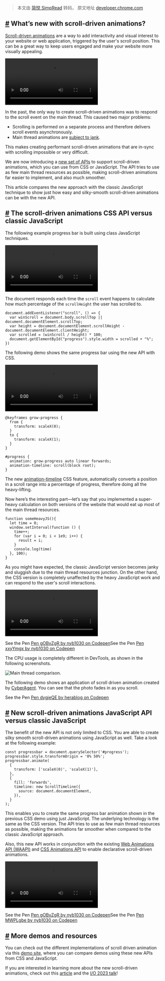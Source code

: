> 本文由 [简悦 SimpRead](http://ksria.com/simpread/) 转码， 原文地址 [developer.chrome.com](https://developer.chrome.com/en/blog/scroll-animation-performance-case-study/)

[#](#whats-new-with-scroll-driven-animations) What’s new with scroll-driven animations?
---------------------------------------------------------------------------------------

[Scroll-driven animations](/articles/scroll-driven-animations/) are a way to add interactivity and visual interest to your website or web application, triggered by the user's scroll position. This can be a great way to keep users engaged and make your website more visually appealing.

<video src="" control></video>

In the past, the only way to create scroll-driven animations was to respond to the scroll event on the main thread. This caused two major problems:

*   Scrolling is performed on a separate process and therefore delivers scroll events asynchronously.
*   Main thread animations are [subject to jank](/blog/inside-browser-part3/#updating-rendering-pipeline-is-costly).

This makes creating performant scroll-driven animations that are in-sync with scrolling impossible or very difficult.

We are now introducing a [new set of APIs](/articles/scroll-driven-animations/#scroll-driven-animations) to support scroll-driven animations, which you can use from CSS or JavaScript. The API tries to use as few main thread resources as possible, making scroll-driven animations far easier to implement, and also much smoother.

This article compares the new approach with the classic JavaScript technique to show just how easy and silky-smooth scroll-driven animations can be with the new API.

[#](#the-scroll-driven-animations-css-api-versus-classic-javascript) The scroll-driven animations CSS API versus classic JavaScript
-----------------------------------------------------------------------------------------------------------------------------------

The following example progress bar is built using class JavaScript techniques.

<video src="" control></video>

The document responds each time the `scroll` event happens to calculate how much percentage of the `scrollHeight` the user has scrolled to.

```
document.addEventListener("scroll", () => {  
  var winScroll = document.body.scrollTop || document.documentElement.scrollTop;  
  var height = document.documentElement.scrollHeight - document.documentElement.clientHeight;  
  var scrolled = (winScroll / height) * 100;   
  document.getElementById("progress").style.width = scrolled + "%";  
})
```

The following demo shows the same progress bar using the new API with CSS.

<video src="" control></video>

```
@keyframes grow-progress {  
  from {  
    transform: scaleX(0);  
  }  
  to {  
    transform: scaleX(1);  
  }  
}  
  
#progress {  
  animation: grow-progress auto linear forwards;  
  animation-timeline: scroll(block root);  
}
```

The new [animation-timeline](/articles/scroll-driven-animations/#animation-timelines) CSS feature, automatically converts a position in a scroll range into a percentage of progress, therefore doing all the heavy-lifting.

Now here’s the interesting part—let’s say that you implemented a super-heavy calculation on both versions of the website that would eat up most of the main thread resources.

```
function someHeavyJS(){  
  let time = 0;  
  window.setInterval(function () {  
    time++;  
    for (var i = 0; i < 1e9; i++) {  
      result = i;  
    }  
    console.log(time)  
  }, 100);  
}
```

As you might have expected, the classic JavaScript version becomes janky and sluggish due to the main thread resources junction. On the other hand, the CSS version is completely unaffected by the heavy JavaScript work and can respond to the user's scroll interactions.

<video src="" control></video>

See the Pen <a href="https://codepen.io/nyb1030/embed/gOBvZgR">Pen gOBvZgR by nyb1030 on Codepen</a>See the Pen <a href="https://codepen.io/nyb1030/embed/xxyYmgx">Pen xxyYmgx by nyb1030 on Codepen</a>

The CPU usage is completely different in DevTools, as shown in the following screenshots.

![Main thread comparison.](https://wd.imgix.net/image/HodOHWjMnbNw56hvNASHWSgZyAf2/v6rDNCu6XO8Nh5ujx0yw.png?auto=format)

The following demo shows an application of scroll driven animation created by [CyberAgent](https://www.cyberagent.co.jp/en/). You can see that the photo fades in as you scroll.

See the Pen <a href="https://codepen.io/herablog/embed/dygjeQE">Pen dygjeQE by herablog on Codepen</a>

[#](#new-scroll-driven-animations-javascript-api-versus-classic-javascript) New scroll-driven animations JavaScript API versus classic JavaScript
-------------------------------------------------------------------------------------------------------------------------------------------------

The benefit of the new API is not only limited to CSS. You are able to create silky smooth scroll-driven animations using JavaScript as well. Take a look at the following example:

```
const progressbar = document.querySelector('#progress');  
progressbar.style.transformOrigin = '0% 50%';  
progressbar.animate(  
  {  
    transform: ['scaleX(0)', 'scaleX(1)'],  
  },  
  {  
    fill: 'forwards',  
    timeline: new ScrollTimeline({  
      source: document.documentElement,  
    }),  
  }  
);
```

This enables you to create the same progress bar animation shown in the previous CSS demo using just JavaScript. The underlying technology is the same as the CSS version. The API tries to use as few main thread resources as possible, making the animations far smoother when compared to the classic JavaScript approach.

Also, this new API works in conjunction with the existing [Web Animations API (WAAPI)](https://drafts.csswg.org/web-animations-1/) and [CSS Animations API](https://drafts.csswg.org/css-animations-1/) to enable declarative scroll-driven animations.

<video src="" control></video>

See the Pen <a href="https://codepen.io/nyb1030/embed/gOBvZgR">Pen gOBvZgR by nyb1030 on Codepen</a>See the Pen <a href="https://codepen.io/nyb1030/embed/MWPLgbe">Pen MWPLgbe by nyb1030 on Codepen</a>

[#](#more-demos-and-resources) More demos and resources
-------------------------------------------------------

You can check out the different implementations of scroll driven animation via this [demo site](https://scroll-driven-animations.style/), where you can compare demos using these new APIs from CSS and JavaScript.

If you are interested in learning more about the new scroll-driven animations, check out this [article](/articles/scroll-driven-animations/) and the [I/O 2023 talk](https://youtu.be/oDcb3fvtETs?t=337)!